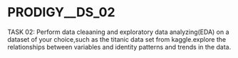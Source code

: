# PRODIGY__DS_02

TASK 02:
Perform data cleaaning and exploratory data analyzing(EDA) on a dataset of your choice,such as the titanic data set from kaggle.explore the relationships between variables and identity patterns and trends in the data.
